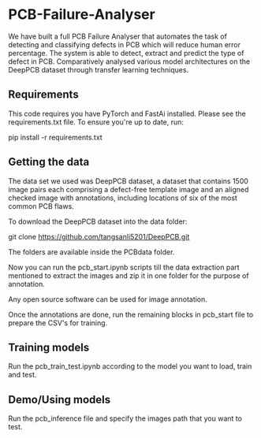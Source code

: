 # PCB-Failure-Analyser

We have built a full PCB Failure Analyser that automates the task of detecting and classifying defects in PCB which will reduce human error percentage. The system is able to detect, extract and predict the type of defect in PCB. Comparatively analysed various model architectures on the DeepPCB dataset through transfer learning techniques.


## Requirements

This code requires you have PyTorch and FastAi installed. Please see the requirements.txt file. To ensure you're up to date, run:

pip install -r requirements.txt

## Getting the data
The data set we used was DeepPCB dataset, a dataset that contains 1500 image pairs each comprising a defect-free template image and an aligned checked image with annotations, including locations of six of the most common PCB flaws. 

To download the DeepPCB dataset into the data folder:

git clone https://github.com/tangsanli5201/DeepPCB.git

The folders are available inside the PCBdata folder.

Now you can run the pcb_start.ipynb scripts till the data extraction part mentioned to extract the images and zip it in one folder for the purpose of annotation.

Any open source software can be used for image annotation.

Once the annotations are done, run the remaining blocks in pcb_start file to prepare the CSV's for training.


## Training models

Run the pcb_train_test.ipynb according to the model you want to load, train and test.


## Demo/Using models

Run the pcb_inference file and specify the images path that you want to test.
